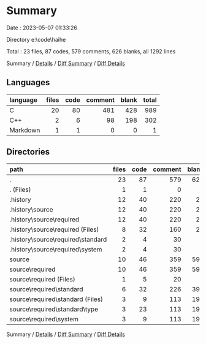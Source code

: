 # Summary

Date : 2023-05-07 01:33:26

Directory e:\\code\\haihe

Total : 23 files,  87 codes, 579 comments, 626 blanks, all 1292 lines

Summary / [Details](details.md) / [Diff Summary](diff.md) / [Diff Details](diff-details.md)

## Languages
| language | files | code | comment | blank | total |
| :--- | ---: | ---: | ---: | ---: | ---: |
| C | 20 | 80 | 481 | 428 | 989 |
| C++ | 2 | 6 | 98 | 198 | 302 |
| Markdown | 1 | 1 | 0 | 0 | 1 |

## Directories
| path | files | code | comment | blank | total |
| :--- | ---: | ---: | ---: | ---: | ---: |
| . | 23 | 87 | 579 | 626 | 1,292 |
| . (Files) | 1 | 1 | 0 | 0 | 1 |
| .history | 12 | 40 | 220 | 28 | 288 |
| .history\\source | 12 | 40 | 220 | 28 | 288 |
| .history\\source\\required | 12 | 40 | 220 | 28 | 288 |
| .history\\source\\required (Files) | 8 | 32 | 160 | 20 | 212 |
| .history\\source\\required\\standard | 2 | 4 | 30 | 4 | 38 |
| .history\\source\\required\\system | 2 | 4 | 30 | 4 | 38 |
| source | 10 | 46 | 359 | 598 | 1,003 |
| source\\required | 10 | 46 | 359 | 598 | 1,003 |
| source\\required (Files) | 1 | 5 | 20 | 3 | 28 |
| source\\required\\standard | 6 | 32 | 226 | 396 | 654 |
| source\\required\\standard (Files) | 3 | 9 | 113 | 199 | 321 |
| source\\required\\standard\\type | 3 | 23 | 113 | 197 | 333 |
| source\\required\\system | 3 | 9 | 113 | 199 | 321 |

Summary / [Details](details.md) / [Diff Summary](diff.md) / [Diff Details](diff-details.md)